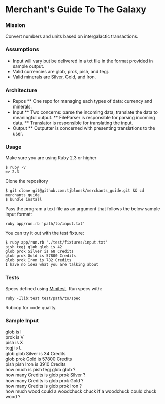 Merchant's Guide To The Galaxy
========

### Mission
Convert numbers and units based on intergalactic transactions.

### Assumptions
* Input will vary but be delivered in a txt file in the format provided in sample output.
* Valid currencies are glob, prok, pish, and tegj.
* Valid minerals are Silver, Gold, and Iron.

### Architecture
* Repos
** One repo for managing each types of data: currency and minerals.
* Input
** Two concerns: parse the incoming data, translate the data to meaningful output.
** FileParser is responsible for parsing incoming data.
** Translator is responsible for translating the input.
* Output
** Outputter is concerned with presenting translations to the user.

### Usage
Make sure you are using Ruby 2.3 or higher
```
$ ruby -v
=> 2.3
```
Clone the repository
```
$ git clone git@github.com:tjblonsk/merchants_guide.git && cd merchants_guide
$ bundle install
```
Pass the program a text file as an argument that follows the below sample input format:
```
ruby app/run.rb 'path/to/input.txt'
```
You can try it out with the test fixture:
```
$ ruby app/run.rb './test/fixtures/input.txt'
pish tegj glob glob is 42
glob prok Silver is 68 Credits
glob prok Gold is 57800 Credits
glob prok Iron is 782 Credits
I have no idea what you are talking about
```

### Tests
Specs defined using [Minitest](https://github.com/seattlerb/minitest).
Run specs with:
```
ruby -Ilib:test test/path/to/spec
```
Rubcop for code quality.

### Sample Input
glob is I</br>
prok is V</br>
pish is X</br>
tegj is L</br>
glob glob Silver is 34 Credits</br>
glob prok Gold is 57800 Credits</br>
pish pish Iron is 3910 Credits</br>
how much is pish tegj glob glob ?</br>
how many Credits is glob prok Silver ?</br>
how many Credits is glob prok Gold ?</br>
how many Credits is glob prok Iron ?</br>
how much wood could a woodchuck chuck if a woodchuck could chuck wood ?</br>
